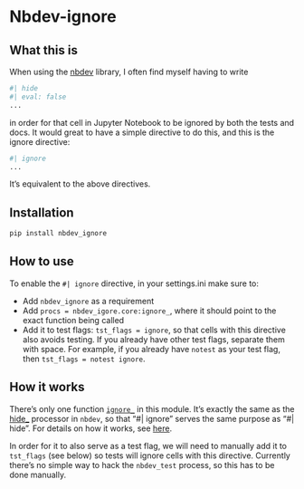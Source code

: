 Nbdev-ignore
================

<!-- WARNING: THIS FILE WAS AUTOGENERATED! DO NOT EDIT! -->

## What this is

When using the [nbdev](https://github.com/fastai/nbdev) library, I often
find myself having to write

``` python
#| hide
#| eval: false
...
```

in order for that cell in Jupyter Notebook to be ignored by both the
tests and docs. It would great to have a simple directive to do this,
and this is the ignore directive:

``` python
#| ignore
...
```

It’s equivalent to the above directives.

## Installation

``` sh
pip install nbdev_ignore
```

## How to use

To enable the `#| ignore` directive, in your settings.ini make sure to:

- Add `nbdev_ignore` as a requirement
- Add `procs = nbdev_igore.core:ignore_`, where it should point to the
  exact function being called
- Add it to test flags: `tst_flags = ignore`, so that cells with this
  directive also avoids testing. If you already have other test flags,
  separate them with space. For example, if you already have `notest` as
  your test flag, then `tst_flags = notest ignore`.

## How it works

There’s only one function
[`ignore_`](https://feynlee.github.io/nbdev-ignore/core.html#ignore_) in
this module. It’s exactly the same as the [hide\_]() processor in
`nbdev`, so that “\#\| ignore” serves the same purpose as “\#\| hide”.
For details on how it works, see
[here](https://feynlee.github.io/nbdev-ignore/core.html).

In order for it to also serve as a test flag, we will need to manually
add it to `tst_flags` (see below) so tests will ignore cells with this
directive. Currently there’s no simple way to hack the `nbdev_test`
process, so this has to be done manually.
